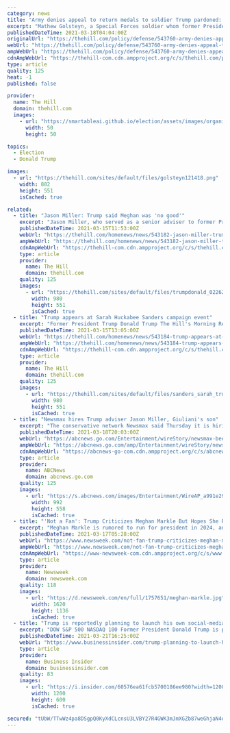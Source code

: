 ```yaml
---
category: news
title: "Army denies appeal to return medals to soldier Trump pardoned: report"
excerpt: "Mathew Golsteyn, a Special Forces soldier whom former President Trump Donald Trump The Hill's Morning Report - Presented by Facebook - Biden faces GOP's immigration and filibuster offensive ..."
publishedDateTime: 2021-03-18T04:04:00Z
originalUrl: "https://thehill.com/policy/defense/543760-army-denies-appeal-to-return-medals-to-soldier-trump-pardoned-report"
webUrl: "https://thehill.com/policy/defense/543760-army-denies-appeal-to-return-medals-to-soldier-trump-pardoned-report"
ampWebUrl: "https://thehill.com/policy/defense/543760-army-denies-appeal-to-return-medals-to-soldier-trump-pardoned-report?amp"
cdnAmpWebUrl: "https://thehill-com.cdn.ampproject.org/c/s/thehill.com/policy/defense/543760-army-denies-appeal-to-return-medals-to-soldier-trump-pardoned-report?amp"
type: article
quality: 125
heat: -1
published: false

provider:
  name: The Hill
  domain: thehill.com
  images:
    - url: "https://smartableai.github.io/election/assets/images/organizations/thehill.com-50x50.jpg"
      width: 50
      height: 50

topics:
  - Election
  - Donald Trump

images:
  - url: "https://thehill.com/sites/default/files/golsteyn121418.png"
    width: 882
    height: 551
    isCached: true

related:
  - title: "Jason Miller: Trump said Meghan was 'no good'"
    excerpt: "Jason Miller, who served as a senior adviser to former President Trump Donald Trump The Hill's Morning Report - Presented by Facebook - Biden to hit road, tout COVID-19 relief law Oregon senator ..."
    publishedDateTime: 2021-03-15T11:53:00Z
    webUrl: "https://thehill.com/homenews/news/543182-jason-miller-trump-said-meghan-was-no-good"
    ampWebUrl: "https://thehill.com/homenews/news/543182-jason-miller-trump-said-meghan-was-no-good?amp"
    cdnAmpWebUrl: "https://thehill-com.cdn.ampproject.org/c/s/thehill.com/homenews/news/543182-jason-miller-trump-said-meghan-was-no-good?amp"
    type: article
    provider:
      name: The Hill
      domain: thehill.com
    quality: 125
    images:
      - url: "https://thehill.com/sites/default/files/trumpdonald_022621getty_trump-gop.jpeg"
        width: 980
        height: 551
        isCached: true
  - title: "Trump appears at Sarah Huckabee Sanders campaign event"
    excerpt: "Former President Trump Donald Trump The Hill's Morning Report - Presented by Facebook - Biden to hit road, tout COVID-19 relief law Oregon senator takes center stage in Democratic filibuster ..."
    publishedDateTime: 2021-03-15T13:05:00Z
    webUrl: "https://thehill.com/homenews/news/543184-trump-appears-at-sarah-huckabee-sanders-campaign-event"
    ampWebUrl: "https://thehill.com/homenews/news/543184-trump-appears-at-sarah-huckabee-sanders-campaign-event?amp"
    cdnAmpWebUrl: "https://thehill-com.cdn.ampproject.org/c/s/thehill.com/homenews/news/543184-trump-appears-at-sarah-huckabee-sanders-campaign-event?amp"
    type: article
    provider:
      name: The Hill
      domain: thehill.com
    quality: 125
    images:
      - url: "https://thehill.com/sites/default/files/sanders_sarah_trump_donald031521.jpg"
        width: 980
        height: 551
        isCached: true
  - title: "Newsmax hires Trump adviser Jason Miller, Giuliani's son"
    excerpt: "The conservative network Newsmax said Thursday it is hiring Jason Miller, a senior adviser to former President Donald Trump, as a contributor, along with ex-Trump aide Andrew Giuliani NEW YORK ..."
    publishedDateTime: 2021-03-18T20:03:00Z
    webUrl: "https://abcnews.go.com/Entertainment/wireStory/newsmax-beefs-trump-team-hiring-miller-andrew-giuliani-76542852"
    ampWebUrl: "https://abcnews.go.com/amp/Entertainment/wireStory/newsmax-beefs-trump-team-hiring-miller-andrew-giuliani-76542852"
    cdnAmpWebUrl: "https://abcnews-go-com.cdn.ampproject.org/c/s/abcnews.go.com/amp/Entertainment/wireStory/newsmax-beefs-trump-team-hiring-miller-andrew-giuliani-76542852"
    type: article
    provider:
      name: ABCNews
      domain: abcnews.go.com
    quality: 125
    images:
      - url: "https://s.abcnews.com/images/Entertainment/WireAP_a991e29a61084bea9ac91a29fe3bde46_16x9_992.jpg"
        width: 992
        height: 558
        isCached: true
  - title: "'Not a Fan': Trump Criticizes Meghan Markle But Hopes She Runs for President in 2024"
    excerpt: "Meghan Markle is rumored to run for president in 2024, and former President Donald Trump responded in an interview with Fox News Tuesday night."
    publishedDateTime: 2021-03-17T05:28:00Z
    webUrl: "https://www.newsweek.com/not-fan-trump-criticizes-meghan-markle-hopes-she-runs-president-2024-1576697"
    ampWebUrl: "https://www.newsweek.com/not-fan-trump-criticizes-meghan-markle-hopes-she-runs-president-2024-1576697?amp=1"
    cdnAmpWebUrl: "https://www-newsweek-com.cdn.ampproject.org/c/s/www.newsweek.com/not-fan-trump-criticizes-meghan-markle-hopes-she-runs-president-2024-1576697?amp=1"
    type: article
    provider:
      name: Newsweek
      domain: newsweek.com
    quality: 118
    images:
      - url: "https://d.newsweek.com/en/full/1757651/meghan-markle.jpg"
        width: 1620
        height: 1136
        isCached: true
  - title: "Trump is reportedly planning to launch his own social-media platform in the next few months, aide Jason Miller says"
    excerpt: "DOW S&P 500 NASDAQ 100 Former President Donald Trump is planning to launch his own social-media platform within the coming months, longtime Trump adviser Jason Miller said during a Sunday appearance on Fox News \"Media Buzz.\" The former president was barred ..."
    publishedDateTime: 2021-03-21T16:25:00Z
    webUrl: "https://www.businessinsider.com/trump-planning-to-launch-his-own-social-media-platform-soon-2021-3"
    type: article
    provider:
      name: Business Insider
      domain: businessinsider.com
    quality: 83
    images:
      - url: "https://i.insider.com/60576ea61fcb5700186ee980?width=1200&format=jpeg"
        width: 1200
        height: 600
        isCached: true

secured: "tUbW/TTwWz4pa8DSgpQ0KyXdCLcnsU3LVBY27R4GWK3mJmXGZb87weGhjaN4oIXcO6GnZpLhip5viv/E+7taPoOjY4SJh0iX8H95wzG2HthbVlnBRLbWcxnHI11VMowrYB4k8V/w7iya2csQtQzn0EeJOZtTpKwJ+JJFdzfPjzRzakNeS8mUUCYA5Q1jm+BbUMusE6M03RNwUR1b0DgeUB9XO4qdOXzhk+jAwaaoN+6808qrIY0EK0SVokW+UKr6+0xTmnCKAwKmZcIdHJsmVCpS6AF4NDaYJQbAtbrjKCMU9cibB+KMpTd8xHe9gkud54R93cuGJhSRcH3Cr8ntnabtZ81unutEs9CWYAMuYTY=;AEzvY2y5wGI7V7BwRfZ6Ew=="
---
```


